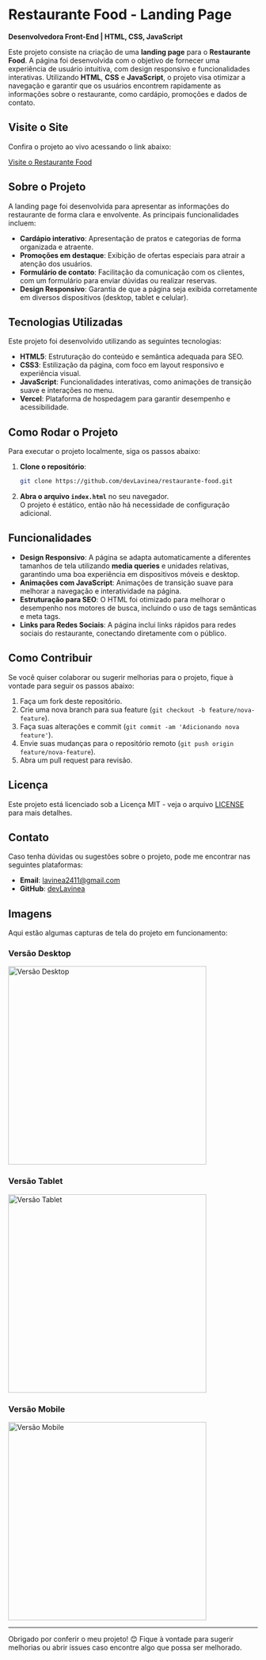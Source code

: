 # Restaurante Food - Landing Page

**Desenvolvedora Front-End | HTML, CSS, JavaScript**

Este projeto consiste na criação de uma **landing page** para o **Restaurante Food**. A página foi desenvolvida com o objetivo de fornecer uma experiência de usuário intuitiva, com design responsivo e funcionalidades interativas. Utilizando **HTML**, **CSS** e **JavaScript**, o projeto visa otimizar a navegação e garantir que os usuários encontrem rapidamente as informações sobre o restaurante, como cardápio, promoções e dados de contato.

## Visite o Site

Confira o projeto ao vivo acessando o link abaixo:

[Visite o Restaurante Food](https://restaurantefood.vercel.app/)

## Sobre o Projeto

A landing page foi desenvolvida para apresentar as informações do restaurante de forma clara e envolvente. As principais funcionalidades incluem:

- **Cardápio interativo**: Apresentação de pratos e categorias de forma organizada e atraente.
- **Promoções em destaque**: Exibição de ofertas especiais para atrair a atenção dos usuários.
- **Formulário de contato**: Facilitação da comunicação com os clientes, com um formulário para enviar dúvidas ou realizar reservas.
- **Design Responsivo**: Garantia de que a página seja exibida corretamente em diversos dispositivos (desktop, tablet e celular).

## Tecnologias Utilizadas

Este projeto foi desenvolvido utilizando as seguintes tecnologias:

- **HTML5**: Estruturação do conteúdo e semântica adequada para SEO.
- **CSS3**: Estilização da página, com foco em layout responsivo e experiência visual.
- **JavaScript**: Funcionalidades interativas, como animações de transição suave e interações no menu.
- **Vercel**: Plataforma de hospedagem para garantir desempenho e acessibilidade.

## Como Rodar o Projeto

Para executar o projeto localmente, siga os passos abaixo:

1. **Clone o repositório**:
    ```bash
    git clone https://github.com/devLavinea/restaurante-food.git
    ```

2. **Abra o arquivo `index.html`** no seu navegador.  
   O projeto é estático, então não há necessidade de configuração adicional.

## Funcionalidades

- **Design Responsivo**: A página se adapta automaticamente a diferentes tamanhos de tela utilizando **media queries** e unidades relativas, garantindo uma boa experiência em dispositivos móveis e desktop.
- **Animações com JavaScript**: Animações de transição suave para melhorar a navegação e interatividade na página.
- **Estruturação para SEO**: O HTML foi otimizado para melhorar o desempenho nos motores de busca, incluindo o uso de tags semânticas e meta tags.
- **Links para Redes Sociais**: A página inclui links rápidos para redes sociais do restaurante, conectando diretamente com o público.

## Como Contribuir

Se você quiser colaborar ou sugerir melhorias para o projeto, fique à vontade para seguir os passos abaixo:

1. Faça um fork deste repositório.
2. Crie uma nova branch para sua feature (`git checkout -b feature/nova-feature`).
3. Faça suas alterações e commit (`git commit -am 'Adicionando nova feature'`).
4. Envie suas mudanças para o repositório remoto (`git push origin feature/nova-feature`).
5. Abra um pull request para revisão.

## Licença

Este projeto está licenciado sob a Licença MIT - veja o arquivo [LICENSE](LICENSE) para mais detalhes.

## Contato

Caso tenha dúvidas ou sugestões sobre o projeto, pode me encontrar nas seguintes plataformas:

- **Email**: lavinea2411@gmail.com
- **GitHub**: [devLavinea](https://github.com/devLavinea)

## Imagens

Aqui estão algumas capturas de tela do projeto em funcionamento:

### Versão Desktop

<img src="src/images/desktop.png" alt="Versão Desktop" width="400"/>

### Versão Tablet

<img src="src/images/tablet.png" alt="Versão Tablet" width="400"/>

### Versão Mobile

<img src="src/images/mobile.png" alt="Versão Mobile" width="400"/>

---

Obrigado por conferir o meu projeto! 😊 Fique à vontade para sugerir melhorias ou abrir issues caso encontre algo que possa ser melhorado.
